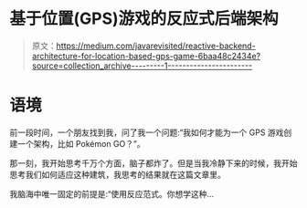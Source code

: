 # 基于位置(GPS)游戏的反应式后端架构

> 原文：<https://medium.com/javarevisited/reactive-backend-architecture-for-location-based-gps-game-6baa48c2434e?source=collection_archive---------1----------------------->

# 语境

前一段时间，一个朋友找到我，问了我一个问题:“我如何才能为一个 GPS 游戏创建一个架构，比如 Pokémon GO？”。

那一刻，我开始思考千万个方面，脑子都炸了。但是当我冷静下来的时候，我开始思考我们如何适应这种建筑，我思考的结果就在这篇文章里。

我脑海中唯一固定的前提是:“使用反应范式。你想学这种…